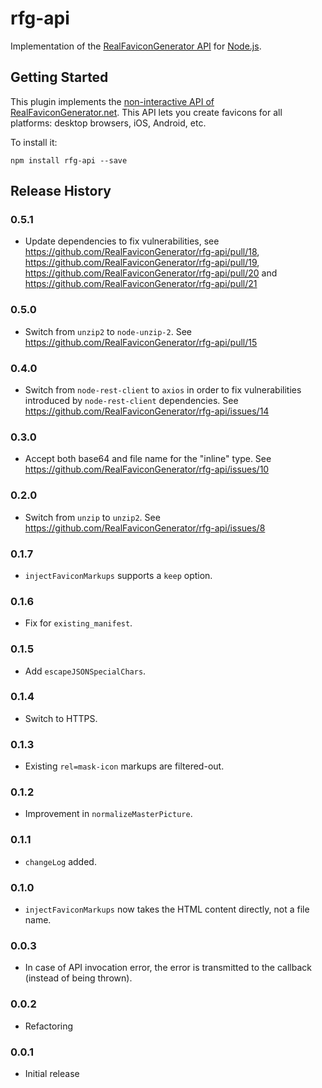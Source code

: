 # rfg-api

Implementation of the [RealFaviconGenerator API](http://realfavicongenerator.net/api)
for [Node.js](https://nodejs.org).

## Getting Started

This plugin implements the
[non-interactive API of RealFaviconGenerator.net](https://realfavicongenerator.net/api/non_interactive_api).
This API lets you create favicons for all platforms: desktop browsers, iOS, Android, etc.

To install it:

```shell
npm install rfg-api --save
```

## Release History

### 0.5.1

- Update dependencies to fix vulnerabilities, see https://github.com/RealFaviconGenerator/rfg-api/pull/18, https://github.com/RealFaviconGenerator/rfg-api/pull/19, https://github.com/RealFaviconGenerator/rfg-api/pull/20 and https://github.com/RealFaviconGenerator/rfg-api/pull/21

### 0.5.0

- Switch from `unzip2` to `node-unzip-2`. See https://github.com/RealFaviconGenerator/rfg-api/pull/15

### 0.4.0

- Switch from `node-rest-client` to `axios` in order to fix vulnerabilities introduced by `node-rest-client` dependencies. See https://github.com/RealFaviconGenerator/rfg-api/issues/14

### 0.3.0

- Accept both base64 and file name for the "inline" type. See https://github.com/RealFaviconGenerator/rfg-api/issues/10

### 0.2.0

- Switch from `unzip` to `unzip2`. See https://github.com/RealFaviconGenerator/rfg-api/issues/8

### 0.1.7

- `injectFaviconMarkups` supports a `keep` option.

### 0.1.6

- Fix for `existing_manifest`.

### 0.1.5

- Add `escapeJSONSpecialChars`.

### 0.1.4

- Switch to HTTPS.

### 0.1.3

- Existing `rel=mask-icon` markups are filtered-out.

### 0.1.2

- Improvement in `normalizeMasterPicture`.

### 0.1.1

- `changeLog` added.

### 0.1.0

- `injectFaviconMarkups` now takes the HTML content directly, not a file name.

### 0.0.3

- In case of API invocation error, the error is transmitted to the callback
(instead of being thrown).

### 0.0.2

- Refactoring

### 0.0.1

- Initial release

